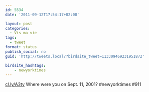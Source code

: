 ```yaml
---
id: 5534
date: '2011-09-12T17:54:17+02:00'

layout: post
categories:
  - Vis ma vie
tags:
  - tweet
format: status
publish_social: no
guid: 'http://tweets.local/?birdsite_tweet=113309469231951872'

birdsite_hashtags:
    - newyorktimes
---
```


[cl.ly/A3tv](http://cl.ly/A3tv) Where were you on Sept. 11, 2001? #newyorktimes #911